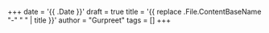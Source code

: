 +++
date = '{{ .Date }}'
draft = true
title = '{{ replace .File.ContentBaseName "-" " " | title }}'
author = "Gurpreet"
tags = []
+++
